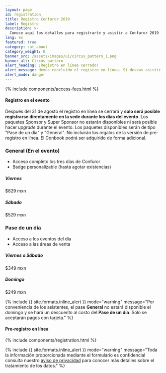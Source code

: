 ```yaml
---
layout: page
id: registration
title: Registro Confuror 2019
label: Registro
description: >-
  Conoce aquí los detalles para registrarte y asistir a Confuror 2019
lang: es
featured: true
category: cat_about
category_weight: 0
banner_src: /assets/images/ui/circus_pattern_1.png
banner_alt: Circus pattern
alert_heading: ¡Registro en línea cerrado!
alert_message: Hemos concluído el registro en línea. Si deseas asistir a Confuror 2019, consulta el apartado de <strong>"Registro en el evento"</strong> para conocer como.
alert_mode: danger
---
```


{% include components/access-fees.html %}

#### Registro en el evento

Después del 31 de agosto el registro en línea se cerrará y **solo será posible registrarse directamente en la sede durante los días del evento**. Los paquetes Sponsor y Super Sponsor no estarán disponibles ni será posible hacer *upgrade* durante el evento. Los paquetes disponibles serán de tipo "Pase de un día" y "General". No incluirán los regalos de la versión de pre-registro en línea. El Conbook podrá ser adquirido de forma adicional.

<div class="access-fees__wrapper">
  <div class="access-fees">
    <div class="access-fees__fee-container">
      <div class="access-fees__fee access-fees__fee--general">
        <div class="access-fees__fee-header">
          <div class="access-fees__fee-stars">
            <i class="fa fa-star"></i>
          </div>
        </div>
        <div class="access-fees__fee-body">
          <h3 class="access-fees__fee-name">General (En el evento)</h3>
          <ul class="access-fees__fee-includes">
            <li class="access-fees__fee-item">Acceso completo los tres días de Confuror</li>
            <li class="access-fees__fee-item">Badge personalizable (hasta agotar existencias)</li>
          </ul>
        </div>
        <div class="access-fees__fee-footer">
          <h5>Viernes</h5>
          <span class="access-fees__fee-to">$829 mxn</span>
          <h5>Sábado</h5>
          <span class="access-fees__fee-to">$529 mxn</span>
        </div>
      </div>
    </div>
    <div class="access-fees__fee-container">
      <div class="access-fees__fee access-fees__fee--one-day">
        <div class="access-fees__fee-header">
          <div class="access-fees__fee-stars">
            <i class="fa fa-star"></i>
          </div>
        </div>
        <div class="access-fees__fee-body">
          <h3 class="access-fees__fee-name">Pase de un día</h3>
          <ul class="access-fees__fee-includes">
            <li class="access-fees__fee-item">Acceso a los eventos del día</li>
            <li class="access-fees__fee-item">Acceso a las áreas de venta</li>
          </ul>
        </div>
        <div class="access-fees__fee-footer">
          <h5>Viernes o Sábado</h5>
          <span class="access-fees__fee-to">$349 mxn</span>
          <h5>Domingo</h5>
          <span class="access-fees__fee-to">$249 mxn</span>
        </div>
      </div>
    </div>
  </div>
</div>

{%
  include {{ site.formats.inline_alert }}
  mode="warning"
  message="Por conveniencia de los asistentes, el pase <strong>General</strong> no estará disponible el domingo y se hará un descuento al costo del <strong>Pase de un día</strong>. Solo se aceptarán pagos con tarjeta."
%}

#### Pre-registro en línea

{% include components/registration.html %}

{%
  include {{ site.formats.inline_alert }}
  mode="warning"
  message="Toda la información proporcionada mediante el formulario es confidencial consulta nuestro <a href='/es/acerca_de/privacidad/'>aviso de privacidad</a> para conocer más detalles sobre el tratamiento de los datos."
%}
